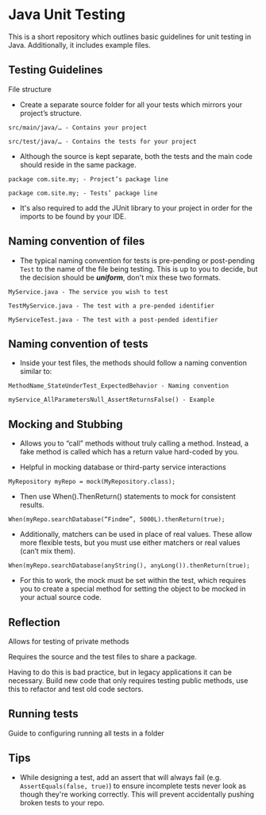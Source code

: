 # Java Unit Testing
This is a short repository which outlines basic guidelines for unit testing in Java. Additionally, it includes example files.

## Testing Guidelines
File structure
* Create a separate source folder for all your tests which mirrors your project’s structure.

`src/main/java/… - Contains your project`

`src/test/java/… - Contains the tests for your project`

* Although the source is kept separate, both the tests and the main code should reside in the same package.

`package com.site.my; - Project’s package line`

`package com.site.my; - Tests’ package line`

* It's also required to add the JUnit library to your project in order for the imports to be found by your IDE.

## Naming convention of files
* The typical naming convention for tests is pre-pending or post-pending `Test` to the name of the file being testing. This is up to you to decide, but the decision should be _**uniform**_, don't mix these two formats.

`MyService.java - The service you wish to test`

`TestMyService.java - The test with a pre-pended identifier`

`MyServiceTest.java - The test with a post-pended identifier`

## Naming convention of tests
* Inside your test files, the methods should follow a naming convention similar to:

`MethodName_StateUnderTest_ExpectedBehavior - Naming convention`

`myService_AllParametersNull_AssertReturnsFalse() - Example`

## Mocking and Stubbing
* Allows you to “call” methods without truly calling a method. Instead, a fake method is called which has a return value hard-coded by you.

* Helpful in mocking database or third-party service interactions

`MyRepository myRepo = mock(MyRepository.class);`

* Then use When().ThenReturn() statements to mock for consistent results.

`When(myRepo.searchDatabase(“Findme”, 5000L).thenReturn(true);`

* Additionally, matchers can be used in place of real values. These allow more flexible tests, but you must use either matchers or real values (can’t mix them).

`When(myRepo.searchDatabase(anyString(), anyLong()).thenReturn(true);`

* For this to work, the mock must be set within the test, which requires you to create a special method for setting the object to be mocked in your actual source code.

## Reflection
Allows for testing of private methods

Requires the source and the test files to share a package.

Having to do this is bad practice, but in legacy applications it can be necessary. Build new code that only requires testing public methods, use this to refactor and test old code sectors.

## Running tests

Guide to configuring running all tests in a folder

## Tips
* While designing a test, add an assert that will always fail (e.g. `AssertEquals(false, true)`) to ensure incomplete tests never look as though they're working correctly. This will prevent accidentally pushing broken tests to your repo.

